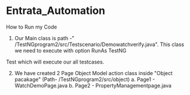 # Entrata_Automation

How to Run my Code

1. Our Main class is path -" /TestNGprogram2/src/Testscenario/Demowatchverify.java". This class we need to execute with option RunAs TestNG 

Test which will execute our all testcases.

2. We have created 2 Page Object Model action class inside "Object pacakage" (Path- /TestNGprogram2/src/object)
 a. Page1 - WatchDemoPage.java
 b. Page2 - PropertyManagementpage.java
